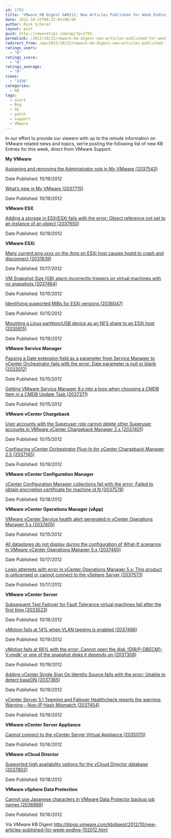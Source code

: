 ```yaml
---
id: 1793
title: 'VMware KB Digest &#8211; New Articles Published for Week Ending 10/20/12'
date: 2012-10-22T08:22:01+00:00
author: Rick Scherer
layout: post
guid: http://vmwaretips.com/wp/?p=1793
permalink: /2012/10/22/vmware-kb-digest-new-articles-published-for-week-ending-102012/
redirect_from: /wp/2012/10/22/vmware-kb-digest-new-articles-published-for-week-ending-102012/
ratings_users:
  - "0"
ratings_score:
  - "0"
ratings_average:
  - "0"
views:
  - "1436"
categories:
  - KB
tags:
  - alert
  - Bug
  - kb
  - patch
  - support
  - VMware
---
```

In our effort to provide our viewers with up to the minute information on VMware related news and topics, we&#8217;re posting the following list of new KB Entries for this week, direct from VMware Support.

<!--more-->

**My VMware**
  
[Assigning and removing the Administrator role in My VMware (2037543)](http://kb.vmware.com/kb/2037543)
  
Date Published: 10/19/2012
  
[What&#8217;s new in My VMware (2037715)](http://kb.vmware.com/kb/2037715)
  
Date Published: 10/19/2012

**VMware ESX**
  
[Adding a storage in ESX/ESXi fails with the error: Object reference not set to an instance of an object (2037650)](http://kb.vmware.com/kb/2037650)
  
Date Published: 10/19/2012

**VMware ESXi**
  
[Many current.png.xxxx on the /tmp on ESXi host causes hostd to crash and disconnect (2031839)](http://kb.vmware.com/kb/2031839)
  
Date Published: 10/17/2012
  
[VM Snapshot Size (GB) alarm incorrectly triggers on virtual machines with no snapshots (2037464)](http://kb.vmware.com/kb/2037464)
  
Date Published: 10/15/2012
  
[Identifying supported MIBs for ESXi versions (2036047)](http://kb.vmware.com/kb/2036047)
  
Date Published: 10/15/2012
  
[Mounting a Linux partition/USB device as an NFS share to an ESXi host (2035815)](http://kb.vmware.com/kb/2035815)
  
Date Published: 10/19/2012

**VMware Service Manager**
  
[Passing a Date extension field as a parameter from Service Manager to vCenter Orchestrator fails with the error: Date parameter is null or blank (2033012)](http://kb.vmware.com/kb/2033012)
  
Date Published: 10/15/2012
  
[Getting VMware Service Manager 9.x into a loop when choosing a CMDB Item in a CMDB Update Task (2037371)](http://kb.vmware.com/kb/2037371)
  
Date Published: 10/15/2012

**VMware vCenter Chargeback**
  
[User accounts with the Superuser role cannot delete other Superuser accounts in VMware vCenter Chargeback Manager 2.x (2037401)](http://kb.vmware.com/kb/2037401)
  
Date Published: 10/15/2012
  
[Configuring vCenter Orchestrator Plug-In for vCenter Chargeback Manager 2.5 (2037145)](http://kb.vmware.com/kb/2037145)
  
Date Published: 10/19/2012

**VMware vCenter Configuration Manager**
  
[vCenter Configuration Manager collections fail with the error: Failed to obtain encryption certificate for machine id N (2037578)](http://kb.vmware.com/kb/2037578)
  
Date Published: 10/18/2012

**VMware vCenter Operations Manager (vApp)**
  
[VMware vCenter Service health alert generated in vCenter Operations Manager 5.x (2037405)](http://kb.vmware.com/kb/2037405)
  
Date Published: 10/15/2012
  
[All datastores do not display during the configuration of What-If scenarios in VMware vCenter Operations Manager 5.x (2037460)](http://kb.vmware.com/kb/2037460)
  
Date Published: 10/17/2012
  
[Login attempts with error in vCenter Operations Manager 5.x: This product is unlicensed or cannot connect to the vSphere Server (2037573)](http://kb.vmware.com/kb/2037573)
  
Date Published: 10/17/2012

**VMware vCenter Server**
  
[Subsequent Test Failover for Fault Tolerance virtual machines fail after the first time (2033523)](http://kb.vmware.com/kb/2033523)
  
Date Published: 10/16/2012
  
[vMotion fails at 14% when VLAN tagging is enabled (2037486)](http://kb.vmware.com/kb/2037486)
  
Date Published: 10/19/2012
  
[vMotion fails at 66% with the error: Cannot open the disk &#8216;/DIR/P-DBECM1-V.vmdk&#8217; or one of the snapshot disks it depends on (2037308)](http://kb.vmware.com/kb/2037308)
  
Date Published: 10/19/2012
  
[Adding vCenter Single Sign On Identity Source fails with the error: Unable to detect baseDN (2037365)](http://kb.vmware.com/kb/2037365)
  
Date Published: 10/19/2012
  
[vCenter Server 5.1 Teaming and Failover Healthcheck reports the warning: Warning &#8211; Non-IP Hash Mismatch (2037454)](http://kb.vmware.com/kb/2037454)
  
Date Published: 10/19/2012

**VMware vCenter Server Appliance**
  
[Cannot connect to the vCenter Server Virtual Appliance (2035070)](http://kb.vmware.com/kb/2035070)
  
Date Published: 10/16/2012

**VMware vCloud Director**
  
[Supported high availability options for the vCloud Director database (2037802)](http://kb.vmware.com/kb/2037802)
  
Date Published: 10/18/2012

**VMware vSphere Data Protection**
  
[Cannot use Japanese characters in VMware Data Protector backup job names (2036888)](http://kb.vmware.com/kb/2036888)
  
Date Published: 10/16/2012

Vía VMware KB Digest http://blogs.vmware.com/kbdigest/2012/10/new-articles-published-for-week-ending-102012.html